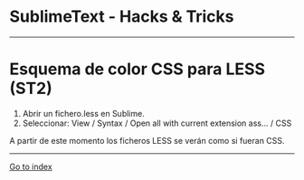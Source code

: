# SublimeText - Hacks & Tricks

***

# Esquema de color CSS para LESS (ST2)

 1. Abrir un fichero.less en Sublime.
 2. Seleccionar: View / Syntax / Open all with current extension ass... / CSS

 A partir de este momento los ficheros LESS se verán como si fueran CSS.

***


[Go to index](../../../README.md)
